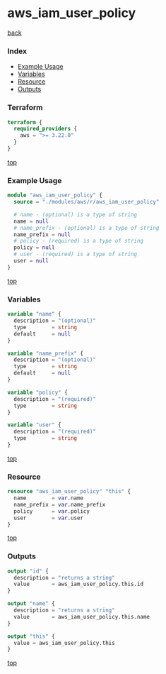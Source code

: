 # aws_iam_user_policy

[back](../aws.md)

### Index

- [Example Usage](#example-usage)
- [Variables](#variables)
- [Resource](#resource)
- [Outputs](#outputs)

### Terraform

```terraform
terraform {
  required_providers {
    aws = ">= 3.22.0"
  }
}
```

[top](#index)

### Example Usage

```terraform
module "aws_iam_user_policy" {
  source = "./modules/aws/r/aws_iam_user_policy"

  # name - (optional) is a type of string
  name = null
  # name_prefix - (optional) is a type of string
  name_prefix = null
  # policy - (required) is a type of string
  policy = null
  # user - (required) is a type of string
  user = null
}
```

[top](#index)

### Variables

```terraform
variable "name" {
  description = "(optional)"
  type        = string
  default     = null
}

variable "name_prefix" {
  description = "(optional)"
  type        = string
  default     = null
}

variable "policy" {
  description = "(required)"
  type        = string
}

variable "user" {
  description = "(required)"
  type        = string
}
```

[top](#index)

### Resource

```terraform
resource "aws_iam_user_policy" "this" {
  name        = var.name
  name_prefix = var.name_prefix
  policy      = var.policy
  user        = var.user
}
```

[top](#index)

### Outputs

```terraform
output "id" {
  description = "returns a string"
  value       = aws_iam_user_policy.this.id
}

output "name" {
  description = "returns a string"
  value       = aws_iam_user_policy.this.name
}

output "this" {
  value = aws_iam_user_policy.this
}
```

[top](#index)